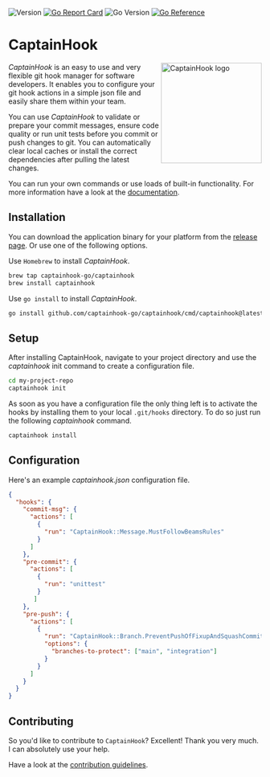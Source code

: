 ![Version](https://img.shields.io/github/v/release/captainhook-go/captainhook?style=flat-square&label=version)
[![Go Report Card](https://goreportcard.com/badge/github.com/captainhook-go/captainhook?style=flat-square)](https://goreportcard.com/report/github.com/captainhook-go/captainhook)
![Go Version](https://img.shields.io/badge/go%20version-%3E=1.21-61CFDD.svg?style=flat-square)
[![Go Reference](https://pkg.go.dev/badge/github.com/captainhook-go/captainhook.svg?style=flat-square)](https://pkg.go.dev/github.com/captainhook-go/captainhook)


# CaptainHook

<img src="https://captainhook-go.github.io/captainhook/gfx/ch.png" alt="CaptainHook logo" align="right" width="200"/>

*CaptainHook* is an easy to use and very flexible git hook manager for software developers.
It enables you to configure your git hook actions in a simple json file and easily share them within your team.

You can use *CaptainHook* to validate or prepare your commit messages, ensure code quality
or run unit tests before you commit or push changes to git. You can automatically clear
local caches or install the correct dependencies after pulling the latest changes.

You can run your own commands or use loads of built-in functionality.
For more information have a look at the [documentation](https://captainhook-go.github.io/captainhook/ "CaptainHook Documentation").

## Installation

You can download the application binary for your platform from the [release page](https://github.com/captainhook-go/captainhook/releases/latest "Latest CaptainHook Release").
Or use one of the following options.

Use `Homebrew` to install *CaptainHook*.
```bash
brew tap captainhook-go/captainhook
brew install captainhook
```
Use `go install` to install *CaptainHook*.
```bash
go install github.com/captainhook-go/captainhook/cmd/captainhook@latest
```


## Setup

After installing CaptainHook, navigate to your project directory and use the *captainhook* init command to create a configuration file.
```bash
cd my-project-repo
captainhook init
```

As soon as you have a configuration file the only thing left is to activate the hooks by installing them to
your local `.git/hooks` directory. To do so just run the following *captainhook* command.
```bash
captainhook install
```

## Configuration

Here's an example *captainhook.json* configuration file.
```json
{
  "hooks": {
    "commit-msg": {
      "actions": [
        {
          "run": "CaptainHook::Message.MustFollowBeamsRules"
        }
      ]
    },
    "pre-commit": {
      "actions": [
        {
          "run": "unittest"
        }
       ]
    },
    "pre-push": {
      "actions": [
        {
          "run": "CaptainHook::Branch.PreventPushOfFixupAndSquashCommits",
          "options": {
            "branches-to-protect": ["main", "integration"]
          }
        }
      ]
    }
  }
}
```

## Contributing

So you'd like to contribute to `CaptainHook`? Excellent! Thank you very much.
I can absolutely use your help.

Have a look at the [contribution guidelines](CONTRIBUTING.md).